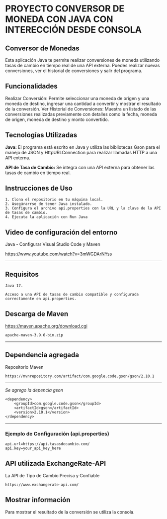 # PROYECTO CONVERSOR DE MONEDA CON JAVA CON INTERECCIÓN DESDE CONSOLA

## Conversor de Monedas
Esta aplicación Java te permite realizar conversiones de moneda utilizando tasas de cambio en tiempo real de una API externa. Puedes realizar nuevas conversiones, ver el historial de conversiones y salir del programa.

## Funcionalidades
Realizar Conversión: Permite seleccionar una moneda de origen y una moneda de destino, ingresar una cantidad a convertir y mostrar el resultado de la conversión.
Ver Historial de Conversiones: Muestra un listado de las conversiones realizadas previamente con detalles como la fecha, moneda de origen, moneda de destino y monto convertido.
## Tecnologías Utilizadas
**Java:** El programa está escrito en Java y utiliza las bibliotecas Gson para el manejo de JSON y HttpURLConnection para realizar llamadas HTTP a una API externa.

**API de Tasa de Cambio:** Se integra con una API externa para obtener las tasas de cambio en tiempo real.

## Instrucciones de Uso
    1. Clona el repositorio en tu máquina local.
    2. Asegúrarrse de tener Java instalado.
    3. Configura el archivo api.properties con la URL y la clave de la API de tasas de cambio.
    4. Ejecuta la aplicación con Run Java

## Video de configuración del entorno

Java - Configurar Visual Studio Code y Maven

  https://www.youtube.com/watch?v=3mWGDArNYss

---

## Requisitos
    Java 17.
    
    Acceso a una API de tasas de cambio compatible y configurada correctamente en api.properties.

## Descarga de Maven

  https://maven.apache.org/download.cgi

  	apache-maven-3.9.6-bin.zip

---

## Dependencia agregada

Repositorio Maven

    https://mvnrepository.com/artifact/com.google.code.gson/gson/2.10.1
    
---

*Se agrego la depencia gson*

    <dependency>
        <groupId>com.google.code.gson</groupId>
        <artifactId>gson</artifactId>
        <version>2.10.1</version>
    </dependency>

---

### Ejemplo de Configuración (api.properties)

    api.url=https://api.tasasdecambio.com/
    api.key=your_api_key_here

## API utilizada ExchangeRate-API

La API de Tipo de Cambio Precisa y Confiable

    https://www.exchangerate-api.com/

## Mostrar información

Para mostrar el resultado de la conversión se utiliza la consola.


